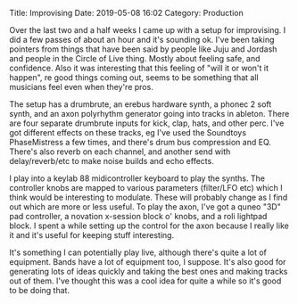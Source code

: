 Title: Improvising
Date: 2019-05-08 16:02
Category: Production

Over the last two and a half weeks I came up with a setup for improvising. I
did a few passes of about an hour and it's sounding ok. I've been taking
pointers from things that have been said by people like Juju and Jordash and
people in the Circle of Live thing. Mostly about feeling safe, and confidence.
Also it was interesting that this feeling of "will it or won't it happen", re
good things coming out, seems to be something that all musicians feel even when
they're pros.

The setup has a drumbrute, an erebus hardware synth, a phonec 2 soft synth, and
an axon polyrhythm generator going into tracks in ableton. There are four
separate drumbrute inputs for kick, clap, hats, and other perc. I've got
different effects on these tracks, eg I've used the Soundtoys PhaseMistress a
few times, and there's drum bus compression and EQ. There's also reverb on each
channel, and another send with delay/reverb/etc to make noise builds and echo
effects.

I play into a keylab 88 midicontroller keyboard to play the synths. The
controller knobs are mapped to various parameters (filter/LFO etc) which I
think would be interesting to modulate. These will probably change as I find
out which are more or less useful. To play the axon, I've got a quneo "3D" pad
controller, a novation x-session block o' knobs, and a roli lightpad block. I
spent a while setting up the control for the axon because I really like it and it's
useful for keeping stuff interesting.

It's something I can potentially play live, although there's quite a lot of
equipment. Bands have a lot of equipment too, I suppose. It's also good for
generating lots of ideas quickly and taking the best ones and making tracks out
of them. I've thought this was a cool idea for quite a while so it's good to be
doing that.
